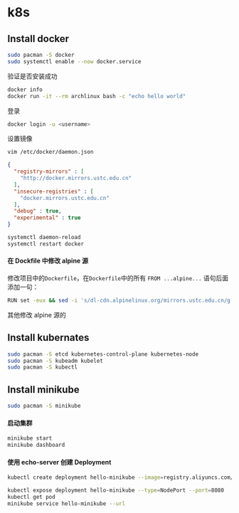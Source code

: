 # k8s

## Install docker

```bash
sudo pacman -S docker
sudo systemctl enable --now docker.service
```

验证是否安装成功

```bash 
docker info
docker run -it --rm archlinux bash -c "echo hello world"
```

登录

```bash
docker login -u <username>
```

设置镜像

```bash
vim /etc/docker/daemon.json
```

```json
{
  "registry-mirrors" : [
    "http://docker.mirrors.ustc.edu.cn"
  ],
  "insecure-registries" : [
    "docker.mirrors.ustc.edu.cn"
  ],
  "debug" : true,
  "experimental" : true
}
```

```bash
systemctl daemon-reload
systemctl restart docker
```

#### 在 Dockfile 中修改 alpine 源 

修改项目中的`Dockerfile`，在`Dockerfile`中的所有 `FROM ...alpine...` 语句后面添加一句：

```bash
RUN set -eux && sed -i 's/dl-cdn.alpinelinux.org/mirrors.ustc.edu.cn/g' /etc/apk/repositories
```

其他修改 alpine 源的

## Install kubernates

```bash
sudo pacman -S etcd kubernetes-control-plane kubernetes-node
sudo pacman -S kubeadm kubelet
sudo pacman -S kubectl
```

## Install minikube

```bash
sudo pacman -S minikube
```

#### 启动集群

```bash
minikube start
minikube dashboard
```

#### 使用 echo-server 创建 Deployment

```bash
kubectl create deployment hello-minikube --image=registry.aliyuncs.com/google_containers/echoserver:1.10

kubectl expose deployment hello-minikube --type=NodePort --port=8080
kubectl get pod
minikube service hello-minikube --url
```


